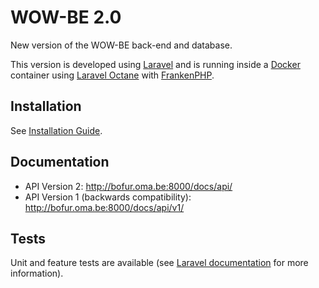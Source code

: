 # WOW-BE 2.0

New version of the WOW-BE back-end and database.

This version is developed using [Laravel](https://laravel.com/) and is running inside a [Docker](https://www.docker.com/) container using [Laravel Octane](https://laravel.com/docs/12.x/octane) with [FrankenPHP](https://frankenphp.dev/).

## Installation

See [Installation Guide](INSTALL.md).

## Documentation

- API Version 2: <http://bofur.oma.be:8000/docs/api/>
- API Version 1 (backwards compatibility): <http://bofur.oma.be:8000/docs/api/v1/>

## Tests

Unit and feature tests are available (see [Laravel documentation](https://laravel.com/docs/12.x/testing) for more information).
